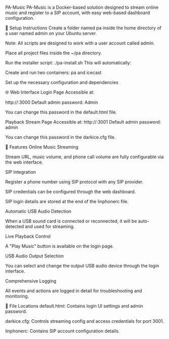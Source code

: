 PA-Music
PA-Music is a Docker-based solution designed to stream online music and register to a SIP account, with easy web-based dashboard configuration.


🔧 Setup Instructions
Create a folder named pa inside the home directory of a user named admin on your Ubuntu server.

Note: All scripts are designed to work with a user account called admin.

Place all project files inside the ~/pa directory.

Run the installer script:
./pa-install.sh
This will automatically:

Create and run two containers: pa and icecast

Set up the necessary configuration and dependencies

🌐 Web Interface
Login Page
Accessible at:

http://<server-address>:3000
Default admin password: Admin

You can change this password in the default.html file.

Playback Stream Page
Accessible at:
http://<server-address>:3001
Default admin password: admin

You can change this password in the darkice.cfg file.

🎵 Features
Online Music Streaming

Stream URL, music volume, and phone call volume are fully configurable via the web interface.

SIP Integration

Register a phone number using SIP protocol with any SIP provider.

SIP credentials can be configured through the web dashboard.

SIP login details are stored at the end of the linphonerc file.

Automatic USB Audio Detection

When a USB sound card is connected or reconnected, it will be auto-detected and used for streaming.

Live Playback Control

A "Play Music" button is available on the login page.

USB Audio Output Selection

You can select and change the output USB audio device through the login interface.

Comprehensive Logging

All events and actions are logged in detail for troubleshooting and monitoring.

📁 File Locations
default.html: Contains login UI settings and admin password.

darkice.cfg: Controls streaming config and access credentials for port 3001.

linphonerc: Contains SIP account configuration details.

